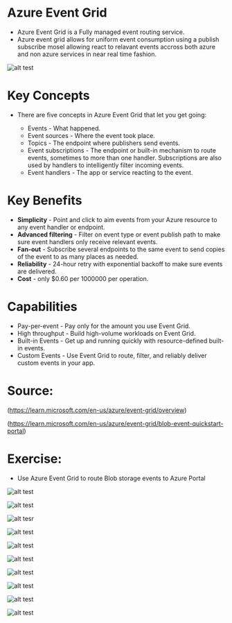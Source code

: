 # Azure Event Grid

- Azure Event Grid is a Fully managed event routing service.
- Azure event grid allows for uniform event consumption using a publish subscribe mosel allowing react to relavant events accross both azure and non azure services in near real time fashion.


![alt test](../00_includes/Azure3week3/functional-model.png "functional-model.png")

# Key Concepts
- There are five concepts in Azure Event Grid that let you get going:

    - Events - What happened.
    - Event sources - Where the event took place.
    - Topics - The endpoint where publishers send events.
    - Event subscriptions - The endpoint or built-in mechanism to route events, sometimes to more than one handler. Subscriptions are also used by handlers to intelligently filter incoming events.
    - Event handlers - The app or service reacting to the event. 

# Key Benefits

- **Simplicity** - Point and click to aim events from your Azure resource to any event handler or endpoint.
- **Advanced filtering** - Filter on event type or event publish path to make sure event handlers only receive relevant events.
- **Fan-out** - Subscribe several endpoints to the same event to send copies of the event to as many places as needed.
- **Reliability** - 24-hour retry with exponential backoff to make sure events are delivered.
- **Cost** - only $0.60 per 1000000 per operation.

# Capabilities

- Pay-per-event - Pay only for the amount you use Event Grid.
- High throughput - Build high-volume workloads on Event Grid.
- Built-in Events - Get up and running quickly with resource-defined built-in events.
- Custom Events - Use Event Grid to route, filter, and reliably deliver custom events in your app.


# Source:

(https://learn.microsoft.com/en-us/azure/event-grid/overview)


(https://learn.microsoft.com/en-us/azure/event-grid/blob-event-quickstart-portal)

# Exercise:


- Use Azure Event Grid to route Blob storage events to Azure Portal


![alt test](../00_includes/Azure3week3/Egridstorageac1.png "Egridstorageac1.png " )





![alt test](../00_includes/Azure3week3/Egridcustom2.png "Egridcustom2.png")



![alt tesr](../00_includes/Azure3week3/Egridmicrotem3.png "Egridmicrotem3.png")



![alt test](../00_includes/Azure3week3/Egridazure4.png "Egridazure4.png")



![alt test](../00_includes/Azure3week3/Egridevensub.png "Egridevensub.png" )


![alt test](../00_includes/Azure3week3/Egridregister.png "Egridregister.png")



![alt test](../00_includes/Azure3week3/Egridviewr6.png "Egridviewr6.png ")


![alt test](../00_includes/Azure3week3/Egriduploadincont7.png "Egriduploadincont7.png")


![alt test](../00_includes/Azure3week3/Eventviewr8.png "Eventviewr8.png")


![alt test](../00_includes/Azure3week3/Egridfiles.png "Egridfiles.png")


